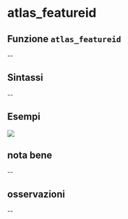 # atlas\_featureid

## Funzione `atlas_featureid`

--

## Sintassi

--

## Esempi

![](https://github.com/pigreco/HfcQGIS/tree/852bbb62a0d5b7739914d4de0ea5b1ebbb5d81d1/img/variabili/atlas_featureid/atlas_featureid1.png)

## nota bene

--

## osservazioni

--

